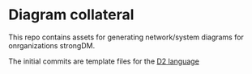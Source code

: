 # Diagram collateral

This repo contains assets for generating network/system diagrams for onrganizations strongDM.

The initial commits are template files for the [D2 language](https://d2lang.com/)
